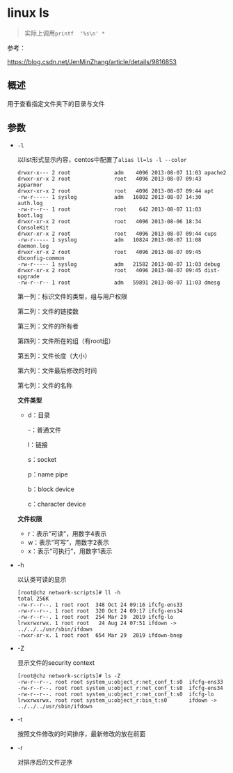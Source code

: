 # linux ls

> 实际上调用`printf  '%s\n' *`

参考：

https://blog.csdn.net/JenMinZhang/article/details/9816853

## 概述

用于查看指定文件夹下的目录与文件

## 参数

- `-l`

  以list形式显示内容，centos中配置了`alias ll=ls -l --color`

  ```
  drwxr-x--- 2 root              adm    4096 2013-08-07 11:03 apache2
  drwxr-xr-x 2 root              root   4096 2013-08-07 09:43 apparmor
  drwxr-xr-x 2 root              root   4096 2013-08-07 09:44 apt
  -rw-r----- 1 syslog            adm   16802 2013-08-07 14:30 auth.log
  -rw-r--r-- 1 root              root    642 2013-08-07 11:03 boot.log
  drwxr-xr-x 2 root              root   4096 2013-08-06 18:34 ConsoleKit
  drwxr-xr-x 2 root              root   4096 2013-08-07 09:44 cups
  -rw-r----- 1 syslog            adm   10824 2013-08-07 11:08 daemon.log
  drwxr-xr-x 2 root              root   4096 2013-08-07 09:45 dbconfig-common
  -rw-r----- 1 syslog            adm   21582 2013-08-07 11:03 debug
  drwxr-xr-x 2 root              root   4096 2013-08-07 09:45 dist-upgrade
  -rw-r--r-- 1 root              adm   59891 2013-08-07 11:03 dmesg
  ```

  第一列：标识文件的类型，组与用户权限

  第二列：文件的链接数

  第三列：文件的所有者

  第四列：文件所在的组（有root组）

  第五列：文件长度（大小）

  第六列：文件最后修改的时间

  第七列：文件的名称

  **文件类型**

  - d：目录

    -：普通文件

    l：链接

    s：socket

    p：name pipe

    b：block device

    c：character device

  **文件权限**

  - r：表示“可读”，用数字4表示
  - w：表示“可写”，用数字2表示
  - x：表示“可执行”，用数字1表示

- -h

  以认类可读的显示

  ```
  [root@chz network-scripts]# ll -h
  total 256K
  -rw-r--r--. 1 root root  348 Oct 24 09:16 ifcfg-ens33
  -rw-r--r--. 1 root root  320 Oct 24 09:17 ifcfg-ens34
  -rw-r--r--. 1 root root  254 Mar 29  2019 ifcfg-lo
  lrwxrwxrwx. 1 root root   24 Aug 24 07:51 ifdown -> ../../../usr/sbin/ifdown
  -rwxr-xr-x. 1 root root  654 Mar 29  2019 ifdown-bnep
  ```

- -Z

  显示文件的security context

  ```
  [root@chz network-scripts]# ls -Z
  -rw-r--r--. root root system_u:object_r:net_conf_t:s0  ifcfg-ens33
  -rw-r--r--. root root system_u:object_r:net_conf_t:s0  ifcfg-ens34
  -rw-r--r--. root root system_u:object_r:net_conf_t:s0  ifcfg-lo
  lrwxrwxrwx. root root system_u:object_r:bin_t:s0       ifdown -> ../../../usr/sbin/ifdown
  ```

- -t

  按照文件修改的时间排序，最新修改的放在前面

- -r

  对排序后的文件逆序

